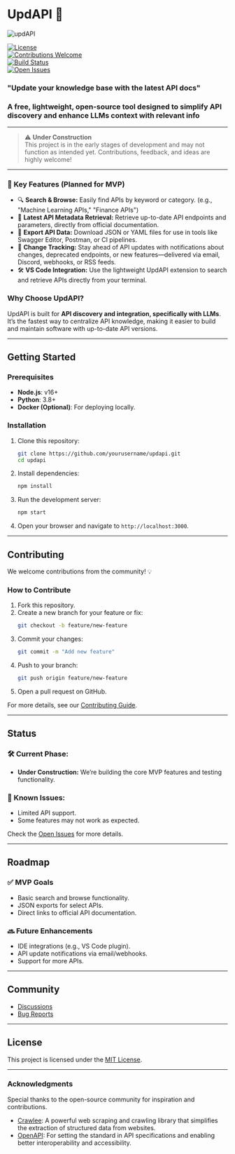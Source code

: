 
# UpdAPI 🔧

 ![updAPI](https://github.com/user-attachments/assets/7a67269e-5ce0-480d-95d8-cd7dfe79ca87)

[![License](https://img.shields.io/badge/license-MIT-blue.svg)](LICENSE)  
[![Contributions Welcome](https://img.shields.io/badge/contributions-welcome-brightgreen.svg?style=flat)](#contributing)  
[![Build Status](https://img.shields.io/badge/status-under_construction-orange.svg)](#status)  
[![Open Issues](https://img.shields.io/github/issues/yourusername/updapi)](https://github.com/yourusername/updapi/issues)  

### "**Upd**ate your knowledge base with the latest **API** docs"
### A free, lightweight, open-source tool designed to simplify API discovery and enhance LLMs context with relevant info

---

> ⚠️ **Under Construction**  
> This project is in the early stages of development and may not function as intended yet. Contributions, feedback, and ideas are highly welcome!

---

### 🚀 Key Features (Planned for MVP)  
- 🔍 **Search & Browse:** Easily find APIs by keyword or category.  (e.g., "Machine Learning APIs," "Finance APIs")  
- 📄 **Latest API Metadata Retrieval:** Retrieve up-to-date API endpoints and parameters, directly from official documentation.  
- 📂 **Export API Data:** Download JSON or YAML files for use in tools like Swagger Editor, Postman, or CI pipelines.  
- 📢 **Change Tracking:** Stay ahead of API updates with notifications about changes, deprecated endpoints, or new features—delivered via email, Discord, webhooks, or RSS feeds.  
- 🛠 **VS Code Integration:** Use the lightweight UpdAPI extension to search and retrieve APIs directly from your terminal.  

### Why Choose UpdAPI?  
UpdAPI is built for **API discovery and integration, specifically with LLMs**. It’s the fastest way to centralize API knowledge, making it easier to build and maintain software with up-to-date API versions.



---

## Getting Started  

### Prerequisites  
- **Node.js**: v16+  
- **Python**: 3.8+  
- **Docker (Optional)**: For deploying locally.  

### Installation  
1. Clone this repository:  
   ```bash
   git clone https://github.com/yourusername/updapi.git
   cd updapi
   ```
2. Install dependencies:  
   ```bash
   npm install
   ```
3. Run the development server:  
   ```bash
   npm start
   ```
4. Open your browser and navigate to `http://localhost:3000`.

---

## Contributing  

We welcome contributions from the community! 💡  

### How to Contribute  
1. Fork this repository.  
2. Create a new branch for your feature or fix:  
   ```bash
   git checkout -b feature/new-feature
   ```
3. Commit your changes:  
   ```bash
   git commit -m "Add new feature"
   ```
4. Push to your branch:  
   ```bash
   git push origin feature/new-feature
   ```
5. Open a pull request on GitHub.  

For more details, see our [Contributing Guide](CONTRIBUTING.md).

---

## Status  

### 🛠 Current Phase:  
- **Under Construction:** We’re building the core MVP features and testing functionality.  

### 📌 Known Issues:  
- Limited API support.  
- Some features may not work as expected.  

Check the [Open Issues](https://github.com/yourusername/updapi/issues) for more details.

---

## Roadmap  

### ✅ MVP Goals  
- Basic search and browse functionality.  
- JSON exports for select APIs.  
- Direct links to official API documentation.  

### 🔜 Future Enhancements  
- IDE integrations (e.g., VS Code plugin).  
- API update notifications via email/webhooks.  
- Support for more APIs.  

---

## Community  

- [Discussions](https://github.com/yourusername/updapi/discussions)  
- [Bug Reports](https://github.com/yourusername/updapi/issues)  

---

## License  

This project is licensed under the [MIT License](LICENSE).  

---

### Acknowledgments  

Special thanks to the open-source community for inspiration and contributions.  

- [Crawlee](https://github.com/apify/crawlee): A powerful web scraping and crawling library that simplifies the extraction of structured data from websites.
- [OpenAPI](https://github.com/APIs-guru/openapi-directory): For setting the standard in API specifications and enabling better interoperability and accessibility.
